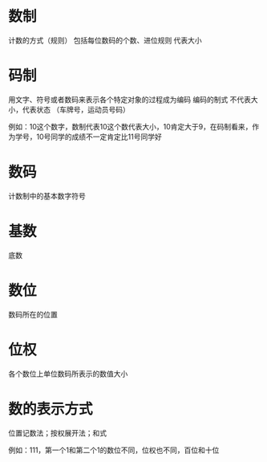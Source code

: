 # 数制
计数的方式（规则）
包括每位数码的个数、进位规则
代表大小

# 码制
用文字、符号或者数码来表示各个特定对象的过程成为编码
编码的制式
不代表大小，代表状态
（车牌号，运动员号码）

例如：10这个数字，数制代表10这个数代表大小，10肯定大于9，在码制看来，作为学号，10号同学的成绩不一定肯定比11号同学好

# 数码
计数制中的基本数字符号

# 基数
底数

# 数位
数码所在的位置

# 位权
各个数位上单位数码所表示的数值大小

# 数的表示方式
位置记数法；按权展开法；和式

例如：111，第一个1和第二个1的数位不同，位权也不同，百位和十位